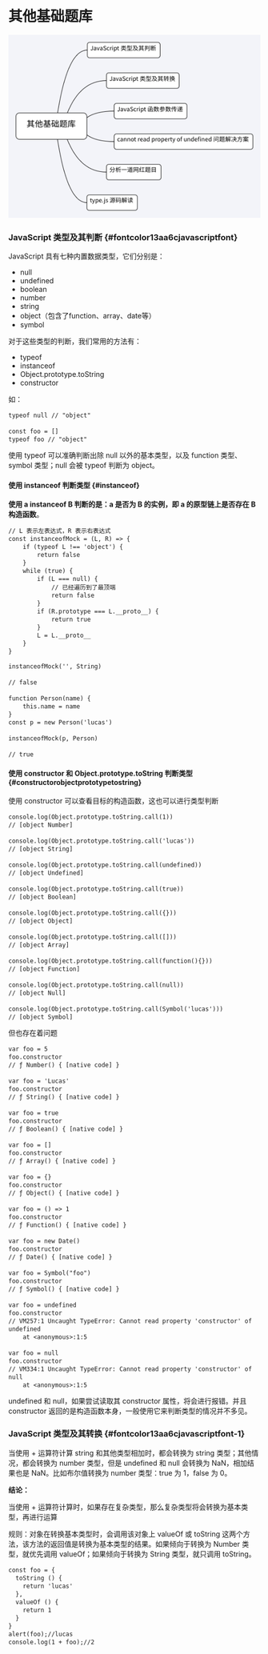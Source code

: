 # 其他基础题库

![](/assets/1-6.png)

### JavaScript 类型及其判断 {#fontcolor13aa6cjavascriptfont}

JavaScript 具有七种内置数据类型，它们分别是：

* null
* undefined
* boolean
* number
* string
* object（包含了function、array、date等）
* symbol

对于这些类型的判断，我们常用的方法有：

* typeof
* instanceof
* Object.prototype.toString
* constructor

如：

```
typeof null // "object"

const foo = []
typeof foo // "object"
```

使用 typeof 可以准确判断出除 null 以外的基本类型，以及 function 类型、symbol 类型；null 会被 typeof 判断为 object。

#### 使用 instanceof 判断类型 {#instanceof}

**使用 a instanceof B 判断的是：a 是否为 B 的实例，即 a 的原型链上是否存在 B 构造函数**。

```
// L 表示左表达式，R 表示右表达式
const instanceofMock = (L, R) => {
    if (typeof L !== 'object') {
        return false
    }
    while (true) { 
        if (L === null) {
            // 已经遍历到了最顶端
            return false
        }
        if (R.prototype === L.__proto__) {
            return true
        }
        L = L.__proto__
    } 
}
```

```
instanceofMock('', String)

// false

function Person(name) {
    this.name = name
}
const p = new Person('lucas')

instanceofMock(p, Person)

// true
```

#### 使用 constructor 和 Object.prototype.toString 判断类型 {#constructorobjectprototypetostring}

使用 constructor 可以查看目标的构造函数，这也可以进行类型判断

```
console.log(Object.prototype.toString.call(1)) 
// [object Number]

console.log(Object.prototype.toString.call('lucas')) 
// [object String]

console.log(Object.prototype.toString.call(undefined)) 
// [object Undefined]

console.log(Object.prototype.toString.call(true)) 
// [object Boolean]

console.log(Object.prototype.toString.call({})) 
// [object Object]

console.log(Object.prototype.toString.call([])) 
// [object Array]

console.log(Object.prototype.toString.call(function(){})) 
// [object Function]

console.log(Object.prototype.toString.call(null)) 
// [object Null]

console.log(Object.prototype.toString.call(Symbol('lucas'))) 
// [object Symbol]
```

但也存在着问题

```
var foo = 5
foo.constructor
// ƒ Number() { [native code] }

var foo = 'Lucas'
foo.constructor
// ƒ String() { [native code] }

var foo = true
foo.constructor
// ƒ Boolean() { [native code] }

var foo = []
foo.constructor
// ƒ Array() { [native code] }

var foo = {}
foo.constructor
// ƒ Object() { [native code] }

var foo = () => 1
foo.constructor
// ƒ Function() { [native code] }

var foo = new Date()
foo.constructor
// ƒ Date() { [native code] }

var foo = Symbol("foo") 
foo.constructor
// ƒ Symbol() { [native code] }

var foo = undefined
foo.constructor
// VM257:1 Uncaught TypeError: Cannot read property 'constructor' of undefined
    at <anonymous>:1:5

var foo = null
foo.constructor
// VM334:1 Uncaught TypeError: Cannot read property 'constructor' of null
    at <anonymous>:1:5
```

undefined 和 null，如果尝试读取其 constructor 属性，将会进行报错。并且 constructor 返回的是构造函数本身，一般使用它来判断类型的情况并不多见。

### JavaScript 类型及其转换 {#fontcolor13aa6cjavascriptfont-1}

当使用 + 运算符计算 string 和其他类型相加时，都会转换为 string 类型；其他情况，都会转换为 number 类型，但是 undefined 和 null 会转换为 NaN，相加结果也是 NaN。比如布尔值转换为 number 类型：true 为 1，false 为 0。

**结论：**

当使用 + 运算符计算时，如果存在复杂类型，那么复杂类型将会转换为基本类型，再进行运算

规则：对象在转换基本类型时，会调用该对象上 valueOf 或 toString 这两个方法，该方法的返回值是转换为基本类型的结果。如果倾向于转换为 Number 类型，就优先调用 valueOf；如果倾向于转换为 String 类型，就只调用 toString。

```
const foo = {
  toString () {
    return 'lucas'
  },
  valueOf () {
    return 1
  }
}
alert(foo);//lucas
console.log(1 + foo);//2
```



